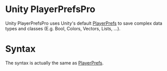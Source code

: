 # Unity PlayerPrefsPro

Unity PlayerPrefsPro uses Unity's default [PlayerPrefs](https://docs.unity3d.com/ScriptReference/PlayerPrefs.html) to save complex data types and classes (E.g. Bool, Colors, Vectors, Lists, ...).

# Syntax

The syntax is actually the same as [PlayerPrefs](https://docs.unity3d.com/ScriptReference/PlayerPrefs.html).

